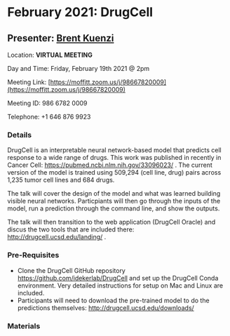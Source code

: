 # February 2021: DrugCell

## Presenter: [Brent Kuenzi](mailto:brentkuenzi@gmail.com)

Location: **VIRTUAL MEETING** 

Day and Time: Friday, February 19th 2021 @ 2pm

Meeting Link: [https://moffitt.zoom.us/j/98667820009](https://moffitt.zoom.us/j/98667820009) 

Meeting ID:	986 6782 0009

Telephone:	+1 646 876 9923

### Details
DrugCell is an interpretable neural network-based model that predicts cell response to a wide range of drugs. This work was published in recently in Cancer Cell: https://pubmed.ncbi.nlm.nih.gov/33096023/ . The current version of the model is trained using 509,294 (cell line, drug) pairs across 1,235 tumor cell lines and 684 drugs. 

The talk will cover the design of the model and what was learned building visible neural networks. Particpiants will then go through the inputs of the model, run a prediction through the command line, and show the outputs.

The talk will then transition to the web application (DrugCell Oracle) and discus the two tools that are included there: http://drugcell.ucsd.edu/landing/ .

### Pre-Requisites
* Clone the DrugCell GitHub repository https://github.com/idekerlab/DrugCell and set up the DrugCell Conda environment. Very detailed instructions for setup on Mac and Linux are included.
* Participants will need to download the pre-trained model to do the predictions themselves:
http://drugcell.ucsd.edu/downloads/



### Materials
